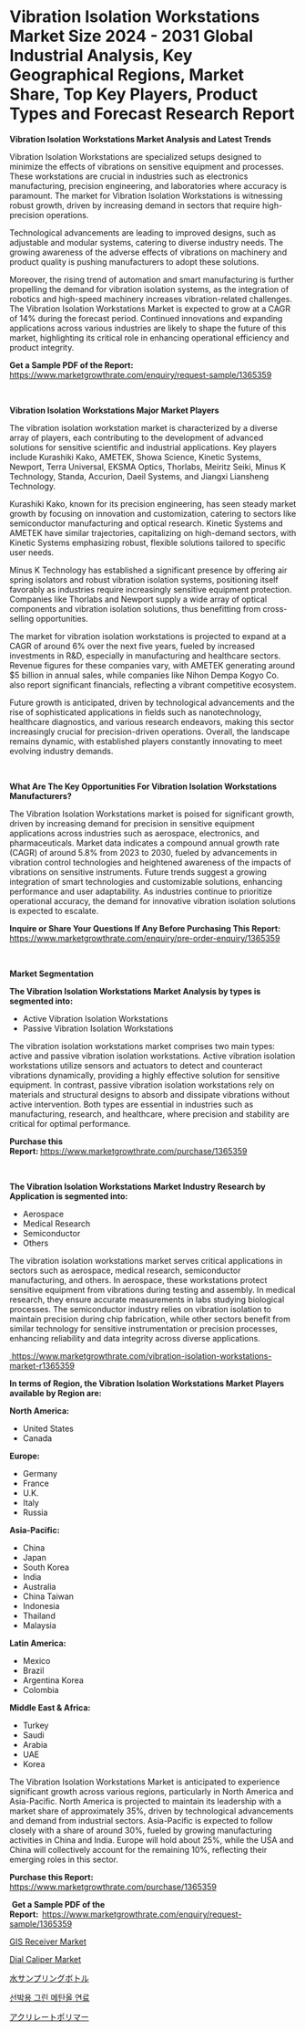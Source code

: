 <p><h1>Vibration Isolation Workstations Market Size 2024 - 2031 Global Industrial Analysis, Key Geographical Regions, Market Share, Top Key Players, Product Types and Forecast Research Report</h1></p><p><strong>Vibration Isolation Workstations Market Analysis and Latest Trends</strong></p>
<p><p>Vibration Isolation Workstations are specialized setups designed to minimize the effects of vibrations on sensitive equipment and processes. These workstations are crucial in industries such as electronics manufacturing, precision engineering, and laboratories where accuracy is paramount. The market for Vibration Isolation Workstations is witnessing robust growth, driven by increasing demand in sectors that require high-precision operations. </p><p>Technological advancements are leading to improved designs, such as adjustable and modular systems, catering to diverse industry needs. The growing awareness of the adverse effects of vibrations on machinery and product quality is pushing manufacturers to adopt these solutions. </p><p>Moreover, the rising trend of automation and smart manufacturing is further propelling the demand for vibration isolation systems, as the integration of robotics and high-speed machinery increases vibration-related challenges. The Vibration Isolation Workstations Market is expected to grow at a CAGR of 14% during the forecast period. Continued innovations and expanding applications across various industries are likely to shape the future of this market, highlighting its critical role in enhancing operational efficiency and product integrity.</p></p>
<p><strong>Get a Sample PDF of the Report:&nbsp;</strong> <a href="https://www.marketgrowthrate.com/enquiry/request-sample/1365359">https://www.marketgrowthrate.com/enquiry/request-sample/1365359</a></p>
<p>&nbsp;</p>
<p><strong>Vibration Isolation Workstations Major Market Players</strong></p>
<p><p>The vibration isolation workstation market is characterized by a diverse array of players, each contributing to the development of advanced solutions for sensitive scientific and industrial applications. Key players include Kurashiki Kako, AMETEK, Showa Science, Kinetic Systems, Newport, Terra Universal, EKSMA Optics, Thorlabs, Meiritz Seiki, Minus K Technology, Standa, Accurion, Daeil Systems, and Jiangxi Liansheng Technology.</p><p>Kurashiki Kako, known for its precision engineering, has seen steady market growth by focusing on innovation and customization, catering to sectors like semiconductor manufacturing and optical research. Kinetic Systems and AMETEK have similar trajectories, capitalizing on high-demand sectors, with Kinetic Systems emphasizing robust, flexible solutions tailored to specific user needs.</p><p>Minus K Technology has established a significant presence by offering air spring isolators and robust vibration isolation systems, positioning itself favorably as industries require increasingly sensitive equipment protection. Companies like Thorlabs and Newport supply a wide array of optical components and vibration isolation solutions, thus benefitting from cross-selling opportunities.</p><p>The market for vibration isolation workstations is projected to expand at a CAGR of around 6% over the next five years, fueled by increased investments in R&D, especially in manufacturing and healthcare sectors. Revenue figures for these companies vary, with AMETEK generating around $5 billion in annual sales, while companies like Nihon Dempa Kogyo Co. also report significant financials, reflecting a vibrant competitive ecosystem.</p><p>Future growth is anticipated, driven by technological advancements and the rise of sophisticated applications in fields such as nanotechnology, healthcare diagnostics, and various research endeavors, making this sector increasingly crucial for precision-driven operations. Overall, the landscape remains dynamic, with established players constantly innovating to meet evolving industry demands.</p></p>
<p>&nbsp;</p>
<p><strong>What Are The Key Opportunities For Vibration Isolation Workstations Manufacturers?</strong></p>
<p><p>The Vibration Isolation Workstations market is poised for significant growth, driven by increasing demand for precision in sensitive equipment applications across industries such as aerospace, electronics, and pharmaceuticals. Market data indicates a compound annual growth rate (CAGR) of around 5.8% from 2023 to 2030, fueled by advancements in vibration control technologies and heightened awareness of the impacts of vibrations on sensitive instruments. Future trends suggest a growing integration of smart technologies and customizable solutions, enhancing performance and user adaptability. As industries continue to prioritize operational accuracy, the demand for innovative vibration isolation solutions is expected to escalate.</p></p>
<p><strong>Inquire or Share Your Questions If Any Before Purchasing This Report:</strong> <a href="https://www.marketgrowthrate.com/enquiry/pre-order-enquiry/1365359">https://www.marketgrowthrate.com/enquiry/pre-order-enquiry/1365359</a></p>
<p>&nbsp;</p>
<p><strong>Market Segmentation</strong></p>
<p><strong>The Vibration Isolation Workstations Market Analysis by types is segmented into:</strong></p>
<p><ul><li>Active Vibration Isolation Workstations</li><li>Passive Vibration Isolation Workstations</li></ul></p>
<p><p>The vibration isolation workstations market comprises two main types: active and passive vibration isolation workstations. Active vibration isolation workstations utilize sensors and actuators to detect and counteract vibrations dynamically, providing a highly effective solution for sensitive equipment. In contrast, passive vibration isolation workstations rely on materials and structural designs to absorb and dissipate vibrations without active intervention. Both types are essential in industries such as manufacturing, research, and healthcare, where precision and stability are critical for optimal performance.</p></p>
<p><strong>Purchase this Report:&nbsp;</strong><a href="https://www.marketgrowthrate.com/purchase/1365359">https://www.marketgrowthrate.com/purchase/1365359</a></p>
<p>&nbsp;</p>
<p><strong>The Vibration Isolation Workstations Market Industry Research by Application is segmented into:</strong></p>
<p><ul><li>Aerospace</li><li>Medical Research</li><li>Semiconductor</li><li>Others</li></ul></p>
<p><p>The vibration isolation workstations market serves critical applications in sectors such as aerospace, medical research, semiconductor manufacturing, and others. In aerospace, these workstations protect sensitive equipment from vibrations during testing and assembly. In medical research, they ensure accurate measurements in labs studying biological processes. The semiconductor industry relies on vibration isolation to maintain precision during chip fabrication, while other sectors benefit from similar technology for sensitive instrumentation or precision processes, enhancing reliability and data integrity across diverse applications.</p></p>
<p><a href="https://www.marketgrowthrate.com/vibration-isolation-workstations-market-r1365359">&nbsp;https://www.marketgrowthrate.com/vibration-isolation-workstations-market-r1365359</a></p>
<p><strong>In terms of Region, the Vibration Isolation Workstations Market Players available by Region are:</strong></p>
<p>
    <p> <strong> North America: </strong>
        <ul>
            <li>United States</li>
            <li>Canada</li>
        </ul>
        </p> 
    <p> <strong> Europe: </strong>
        <ul>
            <li>Germany</li>
            <li>France</li>
            <li>U.K.</li>
            <li>Italy</li>
            <li>Russia</li>
        </ul>
        </p> 
    <p> <strong> Asia-Pacific: </strong>
        <ul>
            <li>China</li>
            <li>Japan</li>
            <li>South Korea</li>
            <li>India</li>
            <li>Australia</li>
            <li>China Taiwan</li>
            <li>Indonesia</li>
            <li>Thailand</li>
            <li>Malaysia</li>
        </ul>
        </p> 
    <p> <strong> Latin America: </strong>
        <ul>
            <li>Mexico</li>
            <li>Brazil</li>
            <li>Argentina Korea</li>
            <li>Colombia</li>
        </ul>
        </p> 
    <p> <strong> Middle East & Africa: </strong>
        <ul>
            <li>Turkey</li>
            <li>Saudi</li>
            <li>Arabia</li>
            <li>UAE</li>
            <li>Korea</li>
        </ul>
    </p>
    </p>
<p><p>The Vibration Isolation Workstations Market is anticipated to experience significant growth across various regions, particularly in North America and Asia-Pacific. North America is projected to maintain its leadership with a market share of approximately 35%, driven by technological advancements and demand from industrial sectors. Asia-Pacific is expected to follow closely with a share of around 30%, fueled by growing manufacturing activities in China and India. Europe will hold about 25%, while the USA and China will collectively account for the remaining 10%, reflecting their emerging roles in this sector.</p></p>
<p><strong>Purchase this Report: </strong><a href="https://www.marketgrowthrate.com/purchase/1365359">https://www.marketgrowthrate.com/purchase/1365359</a></p>
<p>&nbsp;<strong>Get a Sample PDF of the Report:&nbsp;&nbsp;</strong><a href="https://www.marketgrowthrate.com/enquiry/request-sample/1365359">https://www.marketgrowthrate.com/enquiry/request-sample/1365359</a></p>
<p><strong></strong></p>
<p><p><a href="https://www.linkedin.com/pulse/global-gis-receiver-market-exploring-share-trends-future-growth-miouc?trackingId=jTNsGqecTOKYA2Khh6bjUg%3D%3D">GIS Receiver Market</a></p><p><a href="https://www.linkedin.com/pulse/dial-caliper-market-forecasts-trends-impact-analysis-by9rc?trackingId=q2NbtfeTS9eTstKFzsHP0A%3D%3D">Dial Caliper Market</a></p><p><a href="https://medium.com/@lunamoen2008/%E6%B0%B4%E3%82%B5%E3%83%B3%E3%83%97%E3%83%AA%E3%83%B3%E3%82%B0%E3%83%9C%E3%83%88%E3%83%AB%E5%B8%82%E5%A0%B4%E3%82%92%E5%BD%A2%E6%88%90%E3%81%97%E3%81%A6%E3%81%84%E3%82%8B%E9%9D%A9%E6%96%B0%E3%81%A8%E3%81%AF%E4%BD%95%E3%81%A7%E3%81%99%E3%81%8B-%E7%94%A8%E9%80%94%E3%81%A8%E3%82%BF%E3%82%A4%E3%83%97%E3%81%AE%E5%B8%82%E5%A0%B4%E5%8B%95%E5%90%91-2024%E5%B9%B4%E3%81%8B%E3%82%892031%E5%B9%B4%E3%81%BE%E3%81%A7%E3%81%AE%E4%BA%88%E6%B8%AC-06dc399dcef6?postPublishedType=repub">水サンプリングボトル</a></p><p><a href="https://medium.com/@alicegalloway22/%EA%B8%80%EB%A1%9C%EB%B2%8C-%ED%95%B4%EC%96%91%EC%9A%A9-%EB%85%B9%EC%83%89-%EB%A9%94%ED%83%84%EC%98%AC-%EC%97%B0%EB%A3%8C-%EC%8B%9C%EC%9E%A5-%EC%A0%9C%ED%92%88-%EC%9C%A0%ED%98%95%EB%B3%84-%EC%9D%91%EC%9A%A9-%EB%B6%84%EC%95%BC%EB%B3%84-%EC%A7%80%EC%97%AD%EB%B3%84-%EB%B0%8F-%EA%B8%B0%EC%97%85%EB%B3%84-%EC%82%B0%EC%97%85-%EB%B6%80%EB%AC%B8-%EC%A0%84%EB%A7%9D-%EC%8B%9C%EC%9E%A5-%ED%8F%89%EA%B0%80-%EA%B2%BD%EC%9F%81-%EC%8B%9C%EB%82%98%EB%A6%AC%EC%98%A4-%EB%8F%99%ED%96%A5-%EB%B0%8F-%EC%98%88%EC%B8%A1-2024-2031-65917b348dfc">선박용 그린 메탄올 연료</a></p><p><a href="https://medium.com/@lunamoen2008/%E3%82%B0%E3%83%AD%E3%83%BC%E3%83%90%E3%83%AB%E3%82%A2%E3%82%AF%E3%83%AA%E3%83%AC%E3%83%BC%E3%83%88%E3%83%9D%E3%83%AA%E3%83%9E%E3%83%BC%E5%B8%82%E5%A0%B4%E3%81%AE%E6%96%B0%E3%81%9F%E3%81%AA%E6%A9%9F%E4%BC%9A%E3%81%A8%E8%AA%B2%E9%A1%8C-2024%E5%B9%B4-2031%E5%B9%B4-628dcaefde48">アクリレートポリマー</a></p></p>